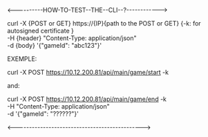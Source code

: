 <----------HOW-TO-TEST--THE--CLI--?------------>

curl -X {POST or GET} https://{IP}{path to the POST or GET} {-k: for autosigned certificate }  \
	-H {header} "Content-Type: application/json" \
	-d {body} '{"gameId": "abc123"}'

EXEMPLE:

curl -X POST https://10.12.200.81/api/main/game/start -k

and:

curl -X POST https://10.12.200.81/api/main/game/end -k \
	-H "Content-Type: application/json" \
	-d '{"gameId": "??????"}'

<---------------------------------------------->
